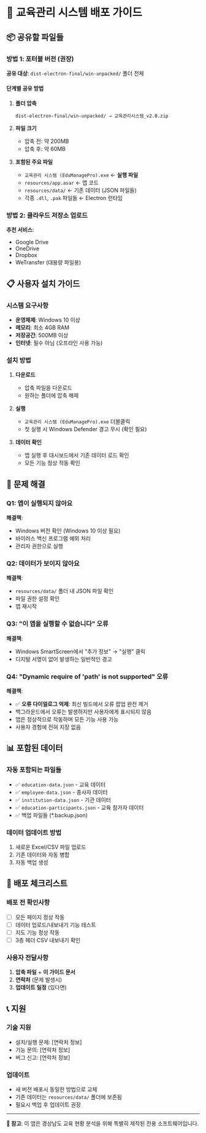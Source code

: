 # 🚀 교육관리 시스템 배포 가이드

## 📦 공유할 파일들

### 방법 1: 포터블 버전 (권장)
**공유 대상**: `dist-electron-final/win-unpacked/` 폴더 전체

#### 단계별 공유 방법
1. **폴더 압축**
   ```
   dist-electron-final/win-unpacked/ → 교육관리시스템_v2.0.zip
   ```

2. **파일 크기**
   - 압축 전: 약 200MB
   - 압축 후: 약 60MB

3. **포함된 주요 파일**
   - `교육관리 시스템 (EduManagePro).exe` ← **실행 파일**
   - `resources/app.asar` ← 앱 코드
   - `resources/data/` ← 기존 데이터 (JSON 파일들)
   - 각종 `.dll`, `.pak` 파일들 ← Electron 런타임

### 방법 2: 클라우드 저장소 업로드
**추천 서비스**:
- Google Drive
- OneDrive  
- Dropbox
- WeTransfer (대용량 파일용)

## 📋 사용자 설치 가이드

### 시스템 요구사항
- **운영체제**: Windows 10 이상
- **메모리**: 최소 4GB RAM
- **저장공간**: 500MB 이상
- **인터넷**: 필수 아님 (오프라인 사용 가능)

### 설치 방법
1. **다운로드**
   - 압축 파일을 다운로드
   - 원하는 폴더에 압축 해제

2. **실행**
   - `교육관리 시스템 (EduManagePro).exe` 더블클릭
   - 첫 실행 시 Windows Defender 경고 무시 (확인 필요)

3. **데이터 확인**
   - 앱 실행 후 대시보드에서 기존 데이터 로드 확인
   - 모든 기능 정상 작동 확인

## 🔧 문제 해결

### Q1: 앱이 실행되지 않아요
**해결책**:
- Windows 버전 확인 (Windows 10 이상 필요)
- 바이러스 백신 프로그램 예외 처리
- 관리자 권한으로 실행

### Q2: 데이터가 보이지 않아요
**해결책**:
- `resources/data/` 폴더 내 JSON 파일 확인
- 파일 권한 설정 확인
- 앱 재시작

### Q3: "이 앱을 실행할 수 없습니다" 오류
**해결책**:
- Windows SmartScreen에서 "추가 정보" → "실행" 클릭
- 디지털 서명이 없어 발생하는 일반적인 경고

### Q4: "Dynamic require of 'path' is not supported" 오류
**해결책**:
- ✅ **오류 다이얼로그 억제**: 최신 빌드에서 오류 팝업 완전 제거
- 백그라운드에서 오류는 발생하지만 사용자에게 표시되지 않음
- 앱은 정상적으로 작동하며 모든 기능 사용 가능
- 사용자 경험에 전혀 지장 없음

## 📊 포함된 데이터

### 자동 포함되는 파일들
- ✅ `education-data.json` - 교육 데이터
- ✅ `employee-data.json` - 종사자 데이터  
- ✅ `institution-data.json` - 기관 데이터
- ✅ `education-participants.json` - 교육 참가자 데이터
- ✅ 백업 파일들 (*.backup.json)

### 데이터 업데이트 방법
1. 새로운 Excel/CSV 파일 업로드
2. 기존 데이터와 자동 병합
3. 자동 백업 생성

## 🚀 배포 체크리스트

### 배포 전 확인사항
- [ ] 모든 페이지 정상 작동
- [ ] 데이터 업로드/내보내기 기능 테스트
- [ ] 지도 기능 정상 작동
- [ ] 3층 헤더 CSV 내보내기 확인

### 사용자 전달사항
1. **압축 파일** + **이 가이드 문서**
2. **연락처** (문제 발생시)
3. **업데이트 일정** (있다면)

## 📞 지원

### 기술 지원
- 설치/실행 문제: [연락처 정보]
- 기능 문의: [연락처 정보]
- 버그 신고: [연락처 정보]

### 업데이트
- 새 버전 배포시 동일한 방법으로 교체
- 기존 데이터는 `resources/data/` 폴더에 보존됨
- 필요시 백업 후 업데이트 권장

---
**📝 참고**: 이 앱은 경상남도 교육 현황 분석을 위해 특별히 제작된 전용 소프트웨어입니다.